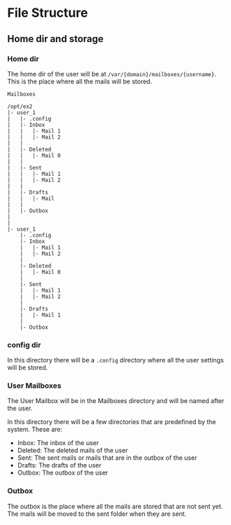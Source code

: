 # File Structure
## Home dir and storage

### Home dir
The home dir of the user will be at `/var/{domain}/mailboxes/{username}`.
This is the place where all the mails will be stored.

```
Mailboxes

/opt/ex2
|- user_1
|   |- .config
|   |- Inbox
|   |   |- Mail 1
|   |   |- Mail 2
|   |
|   |- Deleted
|   |   |- Mail 0
|   |
|   |- Sent
|   |   |- Mail 1
|   |   |- Mail 2
|   |
|   |- Drafts
|   |   |- Mail 
|   |
|   |- Outbox
|  
|
|- user_1
    |- .config
    |- Inbox
    |   |- Mail 1
    |   |- Mail 2
    |
    |- Deleted
    |   |- Mail 0
    |
    |- Sent
    |   |- Mail 1
    |   |- Mail 2
    |
    |- Drafts
    |   |- Mail 1
    |
    |- Outbox

```

### config dir
In this directory there will be a `.config` directory where all the user settings will be stored.

### User Mailboxes
The User Mailbox will be in the Mailboxes directory and will be named after the user.

In this directory there will be a few directories that are predefined by the system.
These are:
- Inbox: The inbox of the user
- Deleted: The deleted mails of the user
- Sent: The sent mails or mails that are in the outbox of the user
- Drafts: The drafts of the user
- Outbox: The outbox of the user

### Outbox
The outbox is the place where all the mails are stored that are not sent yet.
The mails will be moved to the sent folder when they are sent.


